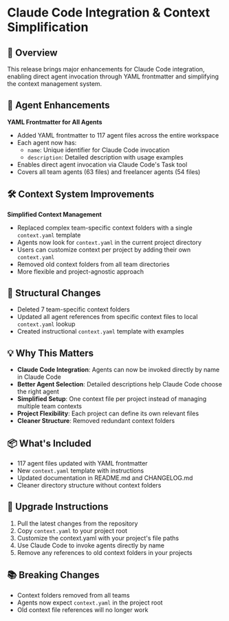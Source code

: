 # Claude Code Integration & Context Simplification

## 🎯 Overview

This release brings major enhancements for Claude Code integration, enabling direct agent invocation through YAML frontmatter and simplifying the context management system.

## 🤖 Agent Enhancements

**YAML Frontmatter for All Agents**
- Added YAML frontmatter to 117 agent files across the entire workspace
- Each agent now has:
  - `name`: Unique identifier for Claude Code invocation
  - `description`: Detailed description with usage examples
- Enables direct agent invocation via Claude Code's Task tool
- Covers all team agents (63 files) and freelancer agents (54 files)

## 🛠️ Context System Improvements

**Simplified Context Management**
- Replaced complex team-specific context folders with a single `context.yaml` template
- Agents now look for `context.yaml` in the current project directory
- Users can customize context per project by adding their own `context.yaml`
- Removed old context folders from all team directories
- More flexible and project-agnostic approach

## 📁 Structural Changes

- Deleted 7 team-specific context folders
- Updated all agent references from specific context files to local `context.yaml` lookup
- Created instructional `context.yaml` template with examples

## 💡 Why This Matters

- **Claude Code Integration**: Agents can now be invoked directly by name in Claude Code
- **Better Agent Selection**: Detailed descriptions help Claude Code choose the right agent
- **Simplified Setup**: One context file per project instead of managing multiple team contexts
- **Project Flexibility**: Each project can define its own relevant files
- **Cleaner Structure**: Removed redundant context folders

## 📦 What's Included

- 117 agent files updated with YAML frontmatter
- New `context.yaml` template with instructions
- Updated documentation in README.md and CHANGELOG.md
- Cleaner directory structure without context folders

## 🚀 Upgrade Instructions

1. Pull the latest changes from the repository
2. Copy `context.yaml` to your project root
3. Customize the context.yaml with your project's file paths
4. Use Claude Code to invoke agents directly by name
5. Remove any references to old context folders in your projects

## 📚 Breaking Changes

- Context folders removed from all teams
- Agents now expect `context.yaml` in the project root
- Old context file references will no longer work